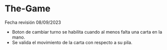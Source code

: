 # The-Game
Fecha revisión 08/09/2023

- Boton de cambiar turno se habilita cuando al menos falta una carta en la mano.
- Se valida el movimiento de la carta con respecto a su pila.

